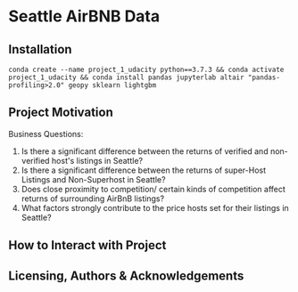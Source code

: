 # Seattle AirBNB Data
## Installation

```
conda create --name project_1_udacity python==3.7.3 && conda activate project_1_udacity && conda install pandas jupyterlab altair "pandas-profiling>2.0" geopy sklearn lightgbm
```

## Project Motivation
Business Questions:
 1. Is there a significant difference between the returns of verified and non-verified host's listings in Seattle?
 1. Is there a significant difference between the returns of super-Host Listings and Non-Superhost in Seattle?
 1. Does close proximity to competition/ certain kinds of competition affect returns of surrounding AirBnB listings?
 1. What factors strongly contribute to the price hosts set for their listings in Seattle?


## How to Interact with Project



## Licensing, Authors & Acknowledgements


